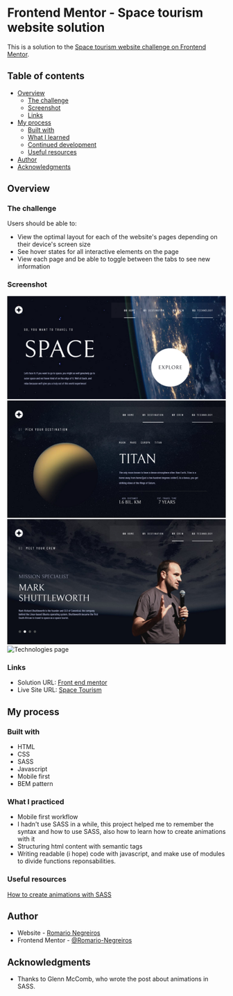 # Frontend Mentor - Space tourism website solution

This is a solution to the [Space tourism website challenge on Frontend Mentor](https://www.frontendmentor.io/challenges/space-tourism-multipage-website-gRWj1URZ3).
## Table of contents

- [Overview](#overview)
  - [The challenge](#the-challenge)
  - [Screenshot](#screenshot)
  - [Links](#links)
- [My process](#my-process)
  - [Built with](#built-with)
  - [What I learned](#what-i-learned)
  - [Continued development](#continued-development)
  - [Useful resources](#useful-resources)
- [Author](#author)
- [Acknowledgments](#acknowledgments)

## Overview

### The challenge

Users should be able to:

- View the optimal layout for each of the website's pages depending on their device's screen size
- See hover states for all interactive elements on the page
- View each page and be able to toggle between the tabs to see new information

### Screenshot


![Home page](./assets/docs/homepage.png)
<br />
![Destinations page](./assets/docs/destinationspage.png)
<br />
![Crews page](./assets/docs/crewspage.png)
<br />
![Technologies page](./assets/docs/technologiespage.png)

### Links

- Solution URL: [Front end mentor](https://www.frontendmentor.io/solutions/responsive-multiepage-space-tourism-website-SJuxRxoV5)
- Live Site URL: [Space Tourism](https://romario-negreiros.github.io/Space-Tourism/)

## My process

### Built with

- HTML
- CSS
- SASS
- Javascript
- Mobile first
- BEM pattern

### What I practiced

- Mobile first workflow
- I hadn't use SASS in a while, this project helped me to remember the syntax and how to use SASS,
also how to learn how to create animations with it
- Structuring html content with semantic tags
- Writing readable (i hope) code with javascript, and make use of modules to divide functions reponsabilities.

### Useful resources

[How to create animations with SASS](https://glennmccomb.com/articles/creating-smooth-sequential-animations-with-sass/)

## Author

- Website - [Romario Negreiros](https://romario-negreiros.github.io/Romario-frontend/)
- Frontend Mentor - [@Romario-Negreiros](https://www.frontendmentor.io/profile/Romario-Negreiros)

## Acknowledgments

- Thanks to Glenn McComb, who wrote the post about animations in SASS.

